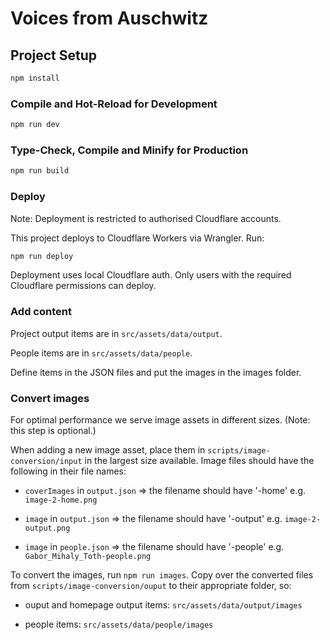 # Voices from Auschwitz

## Project Setup

```sh
npm install
```

### Compile and Hot-Reload for Development

```sh
npm run dev
```

### Type-Check, Compile and Minify for Production

```sh
npm run build
```

### Deploy

Note: Deployment is restricted to authorised Cloudflare accounts.

This project deploys to Cloudflare Workers via Wrangler. Run:

```sh
npm run deploy
```

Deployment uses local Cloudflare auth. Only users with the required Cloudflare permissions can deploy.

### Add content

Project output items are in `src/assets/data/output`.

People items are in `src/assets/data/people`.

Define items in the JSON files and put the images in the images folder.

### Convert images

For optimal performance we serve image assets in different sizes. (Note: this step is optional.) 

When adding a new image asset, place them in `scripts/image-conversion/input` in the largest size available.
Image files should have the following in their file names:

- `coverImages` in `output.json` => the filename should have '-home' e.g. `image-2-home.png`

- `image` in `output.json` => the filename should have '-output' e.g. `image-2-output.png`

- `image` in `people.json` => the filename should have '-people' e.g. `Gabor_Mihaly_Toth-people.png`

To convert the images, run `npm run images`. Copy over the converted files from `scripts/image-conversion/ouput` to their appropriate folder, so:

- ouput and homepage output items: `src/assets/data/output/images`

- people items: `src/assets/data/people/images`

